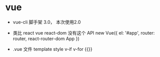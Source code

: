 # vue

- vue-cli 脚手架 3.0， 本次使用2.0
- 类比
  react      vue
  react-dom  没有这个
  API new Vue({
    el: '#app',
    router: router,  react-router-dom
    App
  })

- .vue 文件
  template style v-if v-for {{}}